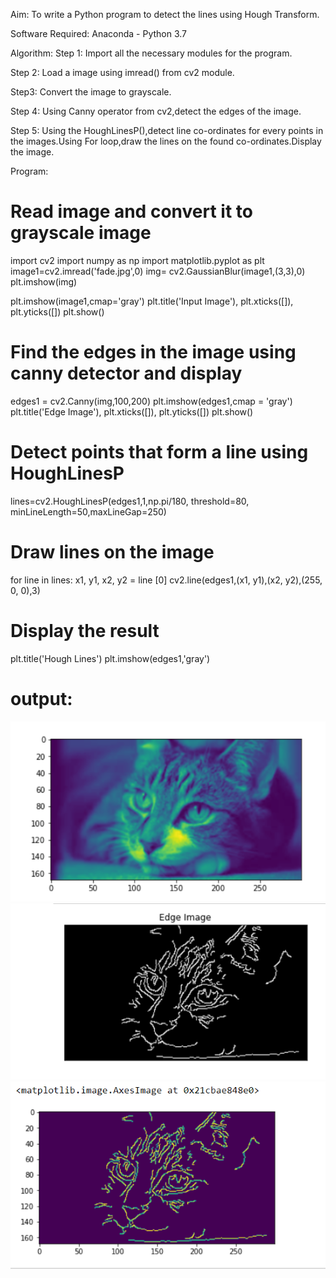 Aim:
To write a Python program to detect the lines using Hough Transform.

Software Required:
Anaconda - Python 3.7

Algorithm:
Step 1:
Import all the necessary modules for the program.

Step 2:
Load a image using imread() from cv2 module.

Step3:
Convert the image to grayscale.

Step 4:
Using Canny operator from cv2,detect the edges of the image.

Step 5:
Using the HoughLinesP(),detect line co-ordinates for every points in the images.Using For loop,draw the lines on the found co-ordinates.Display the image.

Program:
# Read image and convert it to grayscale image
import cv2
import numpy as np
import matplotlib.pyplot as plt
image1=cv2.imread('fade.jpg',0)
img= cv2.GaussianBlur(image1,(3,3),0)
plt.imshow(img)

plt.imshow(image1,cmap='gray')
plt.title('Input Image'), plt.xticks([]), plt.yticks([])
plt.show()

# Find the edges in the image using canny detector and display
edges1 = cv2.Canny(img,100,200)
plt.imshow(edges1,cmap = 'gray')
plt.title('Edge Image'), plt.xticks([]), plt.yticks([])
plt.show()

# Detect points that form a line using HoughLinesP
lines=cv2.HoughLinesP(edges1,1,np.pi/180, threshold=80, minLineLength=50,maxLineGap=250)


# Draw lines on the image
for line in lines:
    x1, y1, x2, y2 = line [0] 
    cv2.line(edges1,(x1, y1),(x2, y2),(255, 0, 0),3)

# Display the result
plt.title('Hough Lines')
plt.imshow(edges1,'gray')
# output:
![output](.//r1.png)
![output](.//r2.png)
![output](.//r3.png)
